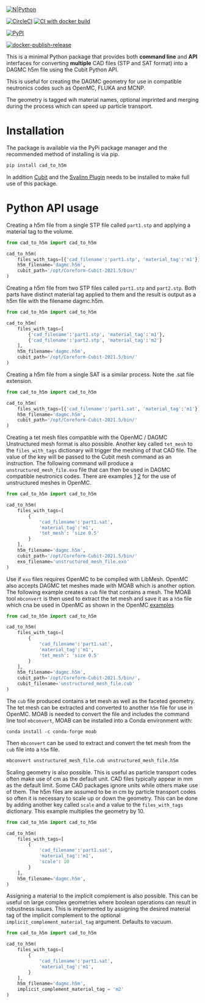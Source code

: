 [![N|Python](https://www.python.org/static/community_logos/python-powered-w-100x40.png)](https://www.python.org)

[![CircleCI](https://circleci.com/gh/fusion-energy/cad_to_h5m/tree/main.svg?style=svg)](https://circleci.com/gh/fusion-energy/cad_to_h5m/tree/main) [![CI with docker build](https://github.com/fusion-energy/cad_to_h5m/actions/workflows/ci_with_docker_build.yml/badge.svg)](https://github.com/fusion-energy/cad_to_h5m/actions/workflows/ci_with_docker_build.yml)

[![PyPI](https://img.shields.io/pypi/v/cad-to-h5m?color=brightgreen&label=pypi&logo=grebrightgreenen&logoColor=green)](https://pypi.org/project/cad-to-h5m/)


<!-- can't report coverage as cubit init changes scope
[![codecov](https://codecov.io/gh/fusion-energy/cad_to_h5m/branch/main/graph/badge.svg)](https://codecov.io/gh/fusion-energy/cad_to_h5m) -->

[![docker-publish-release](https://github.com/fusion-energy/cad_to_h5m/actions/workflows/docker_publish.yml/badge.svg)](https://github.com/fusion-energy/cad_to_h5m/actions/workflows/docker_publish.yml)

This is a minimal Python package that provides both **command line** and
**API** interfaces for converting **multiple** CAD files (STP and SAT format)
into a DAGMC h5m file using the Cubit Python API.

This is useful for creating the DAGMC geometry for use in compatible neutronics
codes such as OpenMC, FLUKA and MCNP.

The geometry is tagged wih material names, optional imprinted and merging
during the process which can speed up particle transport.

<!-- 
# Command line usage

Perhaps the most common use of this program is to convert a STP file into
DAGMC geometry.
```bash
cad-to-h5m -i part1.stp -o dagmc.h5m -t mat:1 -c /opt/Coreform-Cubit-2021.5/bin/
```

- the ```-i``` or ```--input``` argument specifies the input CAD filename(s)
- the ```-o``` or ```--output``` argument specifies the output h5m filename
- the ```-t``` or ```--tags``` argument specifies the tags to apply to the CAD volumes.
- the ```-c``` or ```--cubit``` argument specifies the path to the Cubit python3 folder
- the ```-v``` or ```--verbose``` argument enables (true) or disables (false) the printing of additional details

Multiple STP or SAT files can also be combined and converted into a DAGMC
geometry. This example combines two STP files into a single geometry with
separate material tags for each STP file and saves the result as a h5m file.

```bash
cad-to-h5m -i part1.stp part2.stp -o dagmc.h5m -t mat:1 mat:2 -c /opt/Coreform-Cubit-2021.5/bin/
```

It is also possible to convert .sat files in the following way.

```bash
cad-to-h5m -i part1.sat -o dagmc.h5m -t mat:1 -c /opt/Coreform-Cubit-2021.5/bin/
``` -->

# Installation

The package is available via the PyPi package manager and the recommended
method of installing is via pip.
```bash
pip install cad_to_h5m
```

In addition [Cubit](https://coreform.com/products/coreform-cubit/) and the 
[Svalinn Plugin](https://github.com/svalinn/Cubit-plugin) needs to be
installed to make full use of this package.

# Python API usage

Creating a h5m file from a single STP file called ```part1.stp``` and applying
a material tag to the volume.

```python
from cad_to_h5m import cad_to_h5m

cad_to_h5m(
    files_with_tags=[{'cad_filename':'part1.stp', 'material_tag':'m1'}],
    h5m_filename='dagmc.h5m',
    cubit_path='/opt/Coreform-Cubit-2021.5/bin/'
)
```

Creating a h5m file from two STP files called ```part1.stp``` and ```part2.stp```.
Both parts have distinct material tag applied to them and the result is output
as a h5m file with the filename dagmc.h5m.

```python
from cad_to_h5m import cad_to_h5m

cad_to_h5m(
    files_with_tags=[
        {'cad_filename':'part1.stp', 'material_tag':'m1'},
        {'cad_filename':'part2.stp', 'material_tag':'m2'}
    ],
    h5m_filename='dagmc.h5m',
    cubit_path='/opt/Coreform-Cubit-2021.5/bin/'
)
```

Creating a h5m file from a single SAT is a similar process. Note the .sat file
extension.

```python
from cad_to_h5m import cad_to_h5m

cad_to_h5m(
    files_with_tags=[{'cad_filename':'part1.sat', 'material_tag':'m1'}],
    h5m_filename='dagmc.h5m',
    cubit_path='/opt/Coreform-Cubit-2021.5/bin/'
)
```

Creating a tet mesh files compatible with the OpenMC / DAGMC Unstructured mesh
format is also possible. Another key called ```tet_mesh``` to the ```files_with_tags``` dictionary will trigger the meshing of that CAD file.
The value of the key will be passed to the Cubit mesh command as an instruction.
The following command will produce a ```unstructured_mesh_file.exo```
file that can then be used in DAGMC compatible neutronics codes. There are examples
[1](https://docs.openmc.org/en/latest/examples/unstructured-mesh-part-i.html)
[2](https://docs.openmc.org/en/latest/examples/unstructured-mesh-part-ii.html) 
for the use of unstructured meshes in OpenMC.

```python
from cad_to_h5m import cad_to_h5m

cad_to_h5m(
    files_with_tags=[
        {
            'cad_filename':'part1.sat',
            'material_tag':'m1',
            'tet_mesh': 'size 0.5'
        }
    ],
    h5m_filename='dagmc.h5m',
    cubit_path='/opt/Coreform-Cubit-2021.5/bin/'
    exo_filename='unstructured_mesh_file.exo'
)
```

Use if ```exo``` files requires OpenMC to be compiled with LibMesh. OpenMC also
accepts DAGMC tet meshes made with MOAB which is another option. The following
example creates a ```cub``` file that contains a mesh. The MOAB tool 
```mbconvert``` is then used to extract the tet mesh and save it as a ```h5m```
file which cna be used in OpenMC as shown in the OpenMC [examples](https://docs.openmc.org/en/stable/examples/unstructured-mesh-part-i.html)

```python
from cad_to_h5m import cad_to_h5m

cad_to_h5m(
    files_with_tags=[
        {
            'cad_filename':'part1.sat',
            'material_tag':'m1',
            'tet_mesh': 'size 0.5'
        }
    ],
    h5m_filename='dagmc.h5m',
    cubit_path='/opt/Coreform-Cubit-2021.5/bin/',
    cubit_filename='unstructured_mesh_file.cub'
)
```
The ```cub``` file produced contains a tet mesh as well as the faceted geometry.
The tet mesh can be extracted and converted to another ```h5m``` file for use in
OpenMC. MOAB is needed to convert the file and includes the command line tool
```mbconvert```, MOAB can be installed into a Conda environment with:

```
conda install -c conda-forge moab
```
Then ```mbconvert``` can be used to extract and convert the tet mesh from the
```cub``` file into a ```h5m``` file.

```bash
mbconvert unstructured_mesh_file.cub unstructured_mesh_file.h5m
```

Scaling geometry is also possible. This is useful as particle transport codes
often make use of cm as the default unit. CAD files typically appear in mm as
the default limit. Some CAD packages ignore units while others make use of them.
The h5m files are assumed to be in cm by particle transport codes so often it
is necessary to scale up or down the geometry. This can be done by adding
another key called ```scale``` and a value to the ```files_with_tags```
dictionary. This example multiplies the geometry by 10.

```python
from cad_to_h5m import cad_to_h5m

cad_to_h5m(
    files_with_tags=[
        {
            'cad_filename':'part1.sat',
            'material_tag':'m1',
            'scale': 10
        }
    ],
    h5m_filename='dagmc.h5m',
)
```

Assigning a material to the implicit complement is also possible. This can be useful on large complex geometries where boolean operations can result in robustness issues. This is implemented by assigning the desired material tag of the implicit complement to the optional ```implicit_complement_material_tag``` argument. Defaults to vacuum.

```python
from cad_to_h5m import cad_to_h5m

cad_to_h5m(
    files_with_tags=[
        {
            'cad_filename':'part1.sat',
            'material_tag':'m1',
        }
    ],
    h5m_filename='dagmc.h5m',
    implicit_complement_material_tag = 'm2'
)
```
